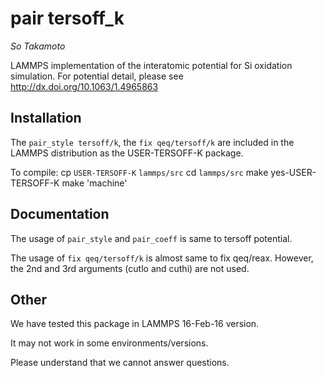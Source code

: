 pair tersoff_k
==============

_So Takamoto_

LAMMPS implementation of the interatomic potential for Si oxidation simulation.
For potential detail, please see <http://dx.doi.org/10.1063/1.4965863>

Installation
------------

The `pair_style tersoff/k`, the `fix qeq/tersoff/k` are included
in the LAMMPS distribution as the USER-TERSOFF-K package.

To compile:
  cp `USER-TERSOFF-K` `lammps/src`
  cd `lammps/src`
  make yes-USER-TERSOFF-K
  make 'machine'


Documentation
-------------

The usage of `pair_style` and `pair_coeff` is same to tersoff potential.

The usage of `fix qeq/tersoff/k` is almost same to fix qeq/reax.
However, the 2nd and 3rd arguments (cutlo and cuthi) are not used.

Other
-----

We have tested this package in LAMMPS 16-Feb-16 version.

It may not work in some environments/versions.

Please understand that we cannot answer questions.
